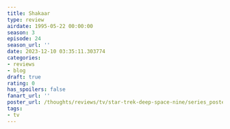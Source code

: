 ```yaml
---
title: Shakaar
type: review
airdate: 1995-05-22 00:00:00
season: 3
episode: 24
season_url: ''
date: 2023-12-10 03:35:11.303774
categories:
- reviews
- blog
draft: true
rating: 0
has_spoilers: false
fanart_url: ''
poster_url: /thoughts/reviews/tv/star-trek-deep-space-nine/series_poster.jpg
tags:
- tv
---
```



